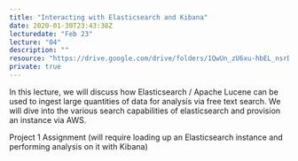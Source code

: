 ```yaml
---
title: "Interacting with Elasticsearch and Kibana"
date: 2020-01-30T23:43:38Z
lecturedate: "Feb 23"
lecture: "04"
description: ""
resource: "https://drive.google.com/drive/folders/1QwUn_zU6xu-hbEL_nsrDM0AuXsKvUFg-"
private: true
---
```


In this lecture, we will discuss how Elasticsearch / Apache Lucene can be used to ingest large quantities of data for analysis via free text search. We will dive into the various search capabilities of elasticsearch and provision an instance via AWS.

Project 1 Assignment (will require loading up an Elasticsearch instance and performing analysis on it with Kibana)
